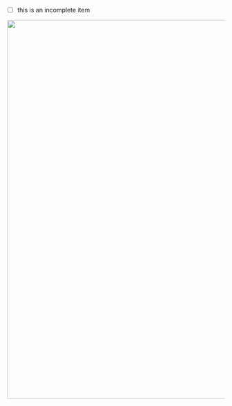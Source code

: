
- [ ] this is an incomplete item
<p align="center">
  <img width="708" height="879" src="https://i.imgur.com/8CpsvID.png">
</p>
